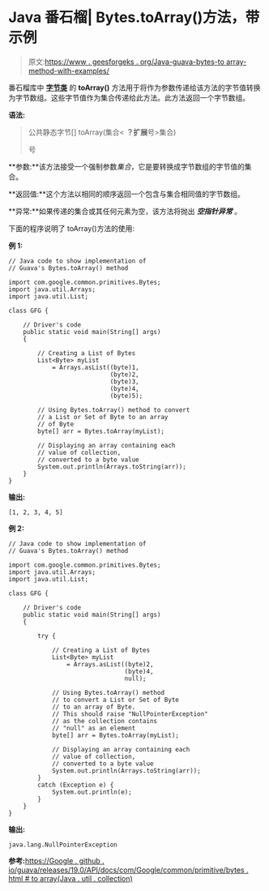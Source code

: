 # Java 番石榴| Bytes.toArray()方法，带示例

> 原文:[https://www . geesforgeks . org/Java-guava-bytes-to array-method-with-examples/](https://www.geeksforgeeks.org/java-guava-bytes-toarray-method-with-examples/)

番石榴库中 **[字节类](https://www.geeksforgeeks.org/bytes-class-guava-java/)** 的 **toArray()** 方法用于将作为参数传递给该方法的字节值转换为字节数组。这些字节值作为集合传递给此方法。此方法返回一个字节数组。

**语法:**

> 公共静态字节[] toArray(集合< **？扩展**号>集合)
> 
> 号

**参数:**该方法接受一个强制参数*集合*，它是要转换成字节数组的字节值的集合。

**返回值:**这个方法以相同的顺序返回一个包含与集合相同值的字节数组。

**异常:**如果传递的集合或其任何元素为空，该方法将抛出 ***空指针异常*** 。

下面的程序说明了 toArray()方法的使用:

**例 1:**

```
// Java code to show implementation of
// Guava's Bytes.toArray() method

import com.google.common.primitives.Bytes;
import java.util.Arrays;
import java.util.List;

class GFG {

    // Driver's code
    public static void main(String[] args)
    {

        // Creating a List of Bytes
        List<Byte> myList
            = Arrays.asList((byte)1,
                            (byte)2,
                            (byte)3,
                            (byte)4,
                            (byte)5);

        // Using Bytes.toArray() method to convert
        // a List or Set of Byte to an array
        // of Byte
        byte[] arr = Bytes.toArray(myList);

        // Displaying an array containing each
        // value of collection,
        // converted to a byte value
        System.out.println(Arrays.toString(arr));
    }
}
```

**输出:**

```
[1, 2, 3, 4, 5]

```

**例 2:**

```
// Java code to show implementation of
// Guava's Bytes.toArray() method

import com.google.common.primitives.Bytes;
import java.util.Arrays;
import java.util.List;

class GFG {

    // Driver's code
    public static void main(String[] args)
    {

        try {

            // Creating a List of Bytes
            List<Byte> myList
                = Arrays.asList((byte)2,
                                (byte)4,
                                null);

            // Using Bytes.toArray() method
            // to convert a List or Set of Byte
            // to an array of Byte.
            // This should raise "NullPointerException"
            // as the collection contains
            // "null" as an element
            byte[] arr = Bytes.toArray(myList);

            // Displaying an array containing each
            // value of collection,
            // converted to a byte value
            System.out.println(Arrays.toString(arr));
        }
        catch (Exception e) {
            System.out.println(e);
        }
    }
}
```

**输出:**

```
java.lang.NullPointerException

```

**参考:**[https://Google . github . io/guava/releases/19.0/API/docs/com/Google/common/primitive/bytes . html # to array(Java . util . collection)](https://google.github.io/guava/releases/19.0/api/docs/com/google/common/primitives/Bytes.html#toArray(java.util.Collection))
